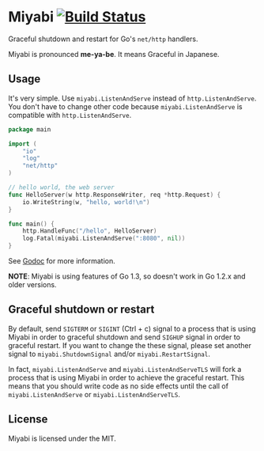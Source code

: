 # Miyabi [![Build Status](https://travis-ci.org/naoina/miyabi.png?branch=master)](https://travis-ci.org/naoina/miyabi)

Graceful shutdown and restart for Go's `net/http` handlers.

Miyabi is pronounced **me-ya-be**. It means Graceful in Japanese.

## Usage

It's very simple. Use `miyabi.ListenAndServe` instead of `http.ListenAndServe`.
You don't have to change other code because `miyabi.ListenAndServe` is compatible with `http.ListenAndServe`.

```go
package main

import (
    "io"
    "log"
    "net/http"
)

// hello world, the web server
func HelloServer(w http.ResponseWriter, req *http.Request) {
    io.WriteString(w, "hello, world!\n")
}

func main() {
    http.HandleFunc("/hello", HelloServer)
    log.Fatal(miyabi.ListenAndServe(":8080", nil))
}
```

See [Godoc](http://godoc.org/github.com/naoina/miyabi) for more information.

**NOTE**: Miyabi is using features of Go 1.3, so doesn't work in Go 1.2.x and older versions.

## Graceful shutdown or restart

By default, send `SIGTERM` or `SIGINT` (Ctrl + c) signal to a process that is using Miyabi in order to graceful shutdown and send `SIGHUP` signal in order to graceful restart.
If you want to change the these signal, please set another signal to `miyabi.ShutdownSignal` and/or `miyabi.RestartSignal`.

In fact, `miyabi.ListenAndServe` and `miyabi.ListenAndServeTLS` will fork a process that is using Miyabi in order to achieve the graceful restart.
This means that you should write code as no side effects until the call of `miyabi.ListenAndServe` or `miyabi.ListenAndServeTLS`.

## License

Miyabi is licensed under the MIT.
